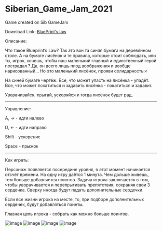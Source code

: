 # Siberian_Game_Jam_2021
Game created on Sib GameJam

Download Link:
<a href="https://github.com/MrVester/Siberian_Game_Jam_2021/releases/tag/Blueprint's_Law" download="FILENAME">BluePrint's law</a>

Описание: 

Что такое Blueprint’s Law? Так это вон та синяя бумага на деревянном столе. А на бумаге лисёнок и те правила, которые стоит соблюдать, или ты, игрок, хочешь, чтобы наш маленький главный и единственный герой пострадал ? Да, он всего лишь плод воображения и вообще нарисованный… Но это маленький лисёнок, прояви солидарность:<

На синей бумаге чертёж. Все, что может упасть на лисёнка - упадёт. Все, что может покатиться и задавить лисёнка - покатиться и задавит.

Уворачивайся, прыгай, ускоряйся и тогда лисёнок будет рад. 

----

Управление: 

А, → - идти налево

D, ← - идти направо

Shift - ускорение

Space - прыжок 

----

Как играть:

Персонаж появляется посередине уровня, в этот момент начинается отсчёт времени. На одну игру даётся 1 минута. Чем дольше живешь, тем больше добавляется поинтов. Задача игрока заключается в том, чтобы уворачивается и перепрыгивать препятствия, сохраняя свои 3 сердечка. Сверху иногда будут падать дополнительные сердечки.

Если все жизни игрока на месте, то, при подборе дополнительных сердечек, будут добавляться поинты.

Главная цель игрока - собрать как можно больше поинтов. 

![image](https://user-images.githubusercontent.com/71410796/219422667-5932d8a7-e66d-4fc8-b958-27f109ed61f5.png)
![image](https://user-images.githubusercontent.com/71410796/219422701-ee770031-b607-4865-ab06-8fbcd7261480.png)
![image](https://user-images.githubusercontent.com/71410796/219422716-49b6e41f-2ee9-41aa-9aa9-cfee7e8fb1be.png)
![image](https://user-images.githubusercontent.com/71410796/219422734-b5ade80d-3b2f-4e5a-8ceb-cdb1d4b84775.png)


